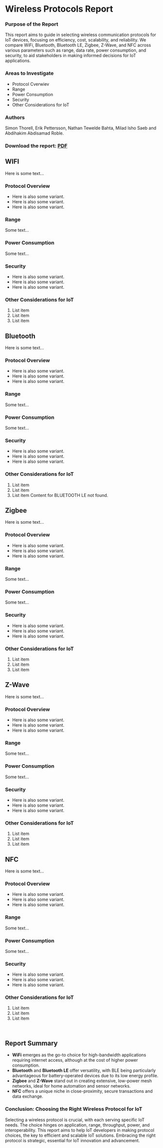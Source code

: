 # Wireless Protocols Report

### Purpose of the Report
This report aims to guide in selecting wireless communication protocols for IoT
devices, focusing on efficiency, cost, scalability, and reliability. We compare
WiFi, Bluetooth, Bluetooth LE, Zigbee, Z-Wave, and NFC across various parameters
such as range, data rate, power consumption, and security, to aid stakeholders
in making informed decisions for IoT applications.

### Areas to Investigate
- Protocol Cverwiev
- Range
- Power Consumption
- Security
- Other Considerations for IoT

### Authors
Simon Thorell, Erik Pettersson, Nathan Tewelde Bahta, Milad Isho Saeb and Abdihakim Abdisamad Roble.

### Download the report: [PDF](https://github.com/simonthorell/wl-protocols-report/pdfs/REPORT.pdf)
  
  
## WIFI

Here is some text...

### Protocol Overview
- Here is also some variant.
- Here is also some variant.
- Here is also some variant.

### Range
Some text...

### Power Consumption
Some text...

### Security
- Here is also some variant.
- Here is also some variant.
- Here is also some variant.

### Other Considerations for IoT
1) List item
2) List item
3) List item
## Bluetooth

Here is some text...

### Protocol Overview
- Here is also some variant.
- Here is also some variant.
- Here is also some variant.

### Range
Some text...

### Power Consumption
Some text...

### Security
- Here is also some variant.
- Here is also some variant.
- Here is also some variant.

### Other Considerations for IoT
1) List item
2) List item
3) List item
Content for BLUETOOTH LE not found.
## Zigbee

Here is some text...

### Protocol Overview
- Here is also some variant.
- Here is also some variant.
- Here is also some variant.

### Range
Some text...

### Power Consumption
Some text...

### Security
- Here is also some variant.
- Here is also some variant.
- Here is also some variant.

### Other Considerations for IoT
1) List item
2) List item
3) List item
## Z-Wave

Here is some text...

### Protocol Overview
- Here is also some variant.
- Here is also some variant.
- Here is also some variant.

### Range
Some text...

### Power Consumption
Some text...

### Security
- Here is also some variant.
- Here is also some variant.
- Here is also some variant.

### Other Considerations for IoT
1) List item
2) List item
3) List item
## NFC

Here is some text...

### Protocol Overview
- Here is also some variant.
- Here is also some variant.
- Here is also some variant.

### Range
Some text...

### Power Consumption
Some text...

### Security
- Here is also some variant.
- Here is also some variant.
- Here is also some variant.

### Other Considerations for IoT
1) List item
2) List item
3) List item

<BR>

## Report Summary

- **WiFi** emerges as the go-to choice for high-bandwidth applications requiring internet access, 
although at the cost of higher power consumption.
- **Bluetooth** and **Bluetooth LE** offer versatility, with BLE being particularly advantageous 
for battery-operated devices due to its low energy profile.
- **Zigbee** and **Z-Wave** stand out in creating extensive, low-power mesh networks, 
ideal for home automation and sensor networks.
- **NFC** offers a unique niche in close-proximity, secure transactions and data exchange.

### Conclusion: Choosing the Right Wireless Protocol for IoT

Selecting a wireless protocol is crucial, with each serving specific IoT needs.
The choice hinges on application, range, throughput, power, and interoperability.
This report aims to help IoT developers in making protocol choices, the key to efficient and
scalable IoT solutions. Embracing the right protocol is strategic, essential for
IoT innovation and advancement.